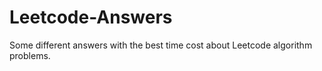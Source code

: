 # Leetcode-Answers

Some different answers with the best time cost about Leetcode algorithm problems.
